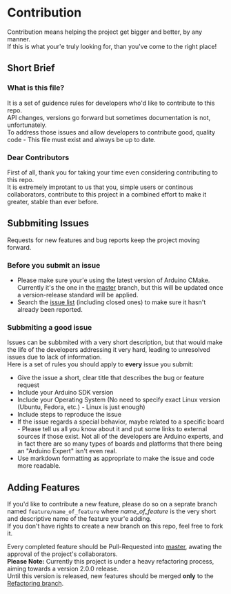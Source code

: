# Contribution #

Contribution means helping the project get bigger and better, by any manner.  
If this is what your'e truly looking for, than you've come to the right place!

## Short Brief ##

### What is this file? ###
It is a set of guidence rules for developers who'd like to contribute to this repo.  
API changes, versions go forward but sometimes documentation is not, unfortunately.  
To address those issues and allow developers to contribute good, quality code - This file must exist and always be up to date.

### Dear Contributors ###
First of all, thank you for taking your time even considering contributing to this repo.  
It is extremely improtant to us that you, simple users or continous collaborators, 
contribute to this project in a combined effort to make it greater, stable than ever before.  

## Subbmiting Issues ##
Requests for new features and bug reports keep the project moving forward.

### Before you submit an issue ###
* Please make sure your'e using the latest version of Arduino CMake. 
Currently it's the one in the [master](https://github.com/arduino-cmake/arduino-cmake) branch,
but this will be updated once a version-release standard will be applied.
* Search the [issue list](https://github.com/arduino-cmake/arduino-cmake/issues?utf8=%E2%9C%93&q=is%3Aissue)
(including closed ones) to make sure it hasn't already been reported.

### Subbmiting a good issue ###
Issues can be subbmited with a very short description, but that would make the life of the developers addressing it
very hard, leading to unresolved issues due to lack of information.  
Here is a set of rules you should apply to **every** issue you submit:
* Give the issue a short, clear title that describes the bug or feature request
* Include your Arduino SDK version
* Include your Operating System (No need to specify exact Linux version (Ubuntu, Fedora, etc.) - Linux is just enough)
* Include steps to reproduce the issue
* If the issue regards a special behavior, maybe related to a specific board - Please tell us all you know about it 
and put some links to external sources if those exist. Not all of the developers are Arduino experts, and in fact there 
are so many types of boards and platforms that there being an "Arduino Expert" isn't even real.
* Use markdown formatting as appropriate to make the issue and code more readable.

## Adding Features
If you'd like to contribute a new feature, please do so on a seprate branch named `feature/name_of_feature` where 
*name_of_feature* is the very short and descriptive name of the feature your'e adding.  
If you don't have rights to create a new branch on this repo, feel free to fork it.  
  
Every completed feature should be Pull-Requested into [master](https://github.com/arduino-cmake/arduino-cmake), 
awating the approval of the project's collaborators.  
**Please Note:** Currently this project is under a heavy refactoring process, aiming towards a version 2.0.0 release.  
Until this version is released, new features should be merged **only** to the 
[Refactoring branch](https://github.com/arduino-cmake/arduino-cmake/tree/feature/refactoring).
